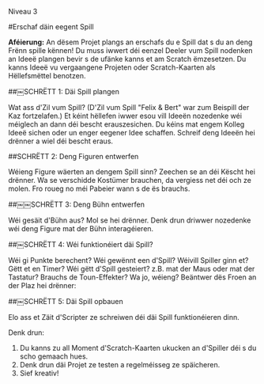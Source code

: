 Niveau 3

#Erschaf däin eegent Spill

__Aféierung:__
An dësem Projet plangs an erschafs du e Spill dat s du an deng Frënn spille kënnen! Du muss iwwert déi eenzel Deeler vum Spill nodenken an Ideeë plangen bevir s de ufänke kanns et am Scratch ëmzesetzen. Du kanns Ideeë vu vergaangene Projeten oder Scratch-Kaarten als Hëllefsmëttel benotzen.

##￼SCHRËTT 1: Däi Spill plangen

Wat ass d'Zil vum Spill? (D'Zil vum Spill "Felix & Bert" war zum Beispill der Kaz fortzelafen.) Et kéint hëllefen iwwer esou vill Ideeën nozedenke wéi méiglech an dann déi bescht erauszesichen. Du kéins mat engem Kolleg Ideeë sichen oder un enger eegener Idee schaffen. Schreif deng Ideeën hei drënner a wiel déi bescht eraus.

##SCHRËTT 2: Deng Figuren entwerfen

Wéieng Figure wäerten an dengem Spill sinn? Zeechen se an déi Këscht hei drënner. Wa se verschidde Kostümer brauchen, da vergiess net déi och ze molen. Fro roueg no méi Pabeier wann s de ës brauchs.

##￼￼SCHRËTT 3: Deng Bühn entwerfen

Wéi gesäit d'Bühn aus? Mol se hei drënner. Denk drun driwwer nozedenke wéi deng Figure mat der Bühn interagéieren.

##￼SCHRËTT 4: Wéi funktionéiert däi Spill?

Wéi gi Punkte berechent? Wéi gewënnt een d'Spill? Wéivill Spiller ginn et? Gëtt et en Timer?
Wéi gëtt d'Spill gesteiert? z.B. mat der Maus oder mat der Tastatur? Brauchs de Toun-Effekter? Wa jo, wéieng?
Beäntwer dës Froen an der Plaz hei drënner:

##￼SCHRËTT 5: Däi Spill opbauen

Elo ass et Zäit d'Scripter ze schreiwen déi däi Spill funktionéieren dinn.

Denk drun:

1. Du kanns zu all Moment d'Scratch-Kaarten ukucken an d'Spiller déi s du scho gemaach hues.
2. Denk drun däi Projet ze testen a regelméisseg ze späicheren. 
3. Sief kreativ!